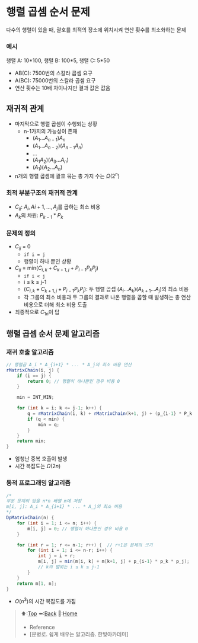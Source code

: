# 행렬 곱셈 순서 문제
다수의 행렬이 있을 때, 괄호를 최적의 장소에 위치시켜 연산 횟수를 최소화하는 문제 

### 예시 
행렬 A: 10\*100, 행렬 B: 100\*5, 행렬 C: 5*50
- AB(C): 7500번의 스칼라 곱셈 요구
- A(BC): 75000번의 스칼라 곱셈 요구
- 연산 횟수는 10배 차이나지만 결과 값은 값음

## 재귀적 관계
- 마지막으로 행렬 곱셈이 수행되는 상황
  - n-1가지의 가능성이 존재
    - $(A_1...A_{n-1})A_n$
    - $(A_1...A_{n-2})(A_{n-1}A_n)$
    - ...
    - $(A_1A_2)(A_3...A_n)$
    - $(A_1)(A_2...A_n)$
- n개의 행렬 곱셈에 괄호 묶는 총 가지 수는 $Ω(2^n)$

### 최적 부분구조의 재귀적 관계
- $C_{ij}$: $A_i, A{i+1}, ..., A_j$를 곱하는 최소 비용
- $A_k$의 차원: $P_{k-1}*P_k$

### 문제의 정의
- $C_{ij}$ = 0
  - `if i = j`
  - 행렬이 하나 뿐인 상황
- $C_{ij}$ = min($C_{i,k} + C_{k+1,j}+P_{i-1}P_kP_j$)
  - `if i < j`
  - i ≤ k ≤ j-1
  - ($C_{i,k} + C_{k+1,j}+P_{i-1}P_kP_j$): 두 행렬 곱셉 $(A_i...A_k)(A_{k+1}...A_j)$의 최소 비용
  - 각 그룹의 최소 비용과 두 그룹의 결과로 나온 행렬을 곱할 때 발생하는 총 연산 비용으로 더해 최소 비용 도출 
- 최종적으로 $C_{1n}$이 답

## 행렬 곱셈 순서 문제 알고리즘
### 재귀 호출 알고리즘
``` java
// 행렬곱 A_i * A_{i+1} * ... * A_j의 최소 비용 연산 
rMatrixChain(i, j) {
    if (i == j) {
        return 0; // 행렬이 하나뿐인 경우 비용 0
    }

    min = INT_MIN;

    for (int k = i; k <= j-1; k++) {
        q = rMatrixChain(i, k) + rMatrixChain(k+1, j) + (p_{i-1} * P_k * p_j);
        if (q < min) {
            min = q;
        }
    }
    return min;
}
```
- 엄청난 중복 호출이 발생
- 시간 복잡도는 $Ω(2n)$

### 동적 프로그래밍 알고리즘
``` java
/*
부분 문제의 답을 n*n 배열 m에 저장
m[i, j]: A_i * A_{i+1} * ... * A_j의 최소 비용
*/
DpMatrixChain(n) {
    for (int i = 1; i <= n; i++) {
        m[i, j] = 0; // 행렬이 하나뿐인 경우 비용 0
    }

    for (int r = 1; r <= n-1; r++) {  // r+1은 문제의 크기
        for (int i = 1; i <= n-r; i++) {
            int j = i + r;
            m[i, j] = min(m[i, k] + m[k+1, j] + p_{i-1} * p_k * p_j);
            // k의 범위는 i ≤ k ≤ j-1
        }
    }
    return m[1, n];
}
```
- $O(n^3)$의 시간 복잡도를 가짐

> ⬆️:[Top](#행렬-곱셈-순서-문제)
> ⬅️:[Back](https://github.com/Minho979/CS_Study/blob/main/contents/Algorithm/%EB%8F%99%EC%A0%81%20%ED%94%84%EB%A1%9C%EA%B7%B8%EB%9E%98%EB%B0%8D(Dynamic%20Programming).md#%EB%8F%99%EC%A0%81-%ED%94%84%EB%A1%9C%EA%B7%B8%EB%9E%98%EB%B0%8D%EC%9D%98-%EC%98%88
)
> 💁:[Home](https://github.com/Minho979/CS_Study/blob/main/README.md)
> - Reference
> - [문병로. 쉽게 배우는 알고리즘. 한빛아카데미]
